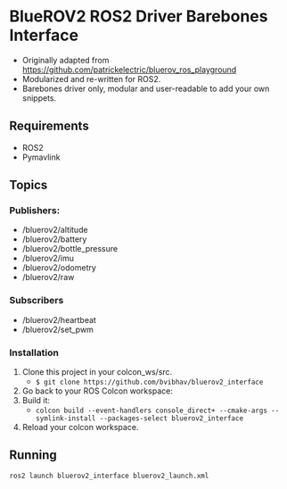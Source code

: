 # BlueROV2 ROS2 Driver Barebones Interface
- Originally adapted from https://github.com/patrickelectric/bluerov_ros_playground
- Modularized and re-written for ROS2. 
- Barebones driver only, modular and user-readable to add your own snippets. 

## Requirements
- ROS2
- Pymavlink 

## Topics
### Publishers:
- /bluerov2/altitude
- /bluerov2/battery
- /bluerov2/bottle_pressure
- /bluerov2/imu
- /bluerov2/odometry
- /bluerov2/raw

### Subscribers
- /bluerov2/heartbeat
- /bluerov2/set_pwm

### Installation ###
1. Clone this project in your colcon_ws/src.
   - `$ git clone https://github.com/bvibhav/bluerov2_interface`
2. Go back to your ROS Colcon workspace:
3. Build  it:
   - `colcon build --event-handlers console_direct+ --cmake-args --symlink-install --packages-select bluerov2_interface`
3. Reload your colcon workspace.

## Running ##
```
ros2 launch bluerov2_interface bluerov2_launch.xml
```